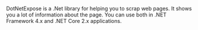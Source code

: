 DotNetExpose is a .Net library for helping you to scrap web pages. It shows you a lot of information about the page.
You can use both in .NET Framework 4.x and .NET Core 2.x applications.
